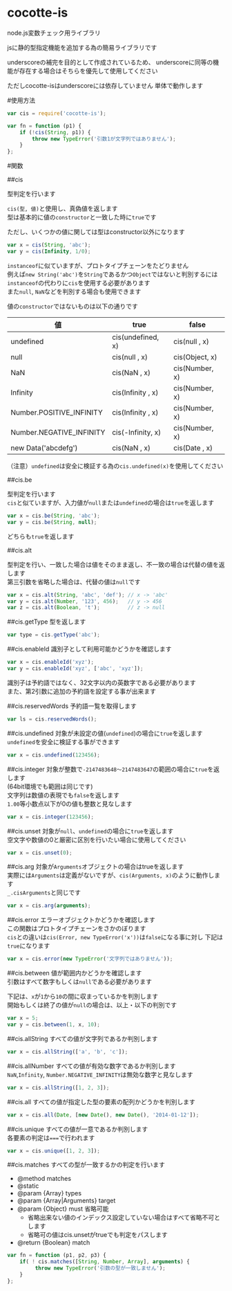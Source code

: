 cocotte-is
======

node.js変数チェック用ライブラリ

jsに静的型指定機能を追加する為の簡易ライブラリです

underscoreの補完を目的として作成されているため、
underscoreに同等の機能が存在する場合はそちらを優先して使用してください

ただしcocotte-isはunderscoreには依存していません
単体で動作します

#使用方法

```javascript
var cis = require('cocotte-is');

var fn = function (p1) {
    if (!cis(String, p1)) {
        throw new TypeError('引数1が文字列ではありません');
    }
};
```

#関数

##cis

型判定を行います  

`cis(型, 値)`と使用し、真偽値を返します  
型は基本的に値の`constructor`と一致した時に`true`です

ただし、いくつかの値に関しては型はconstructor以外になります

```javascript
var x = cis(String, 'abc');
var y = cis(Infinity, 1/0);
```

`instanceof`に似ていますが、プロトタイプチェーンをたどりません  
例えば`new String('abc')`を`String`であるかつ`Object`ではないと判別するには  
`instanceof`の代わりに`cis`を使用する必要があります  
また`null`, `NaN`などを判別する場合も使用できます  

値の`constructor`ではないものは以下の通りです

| 値                      | true              | false          |
| ----------------------- | ------------------| -------------- |
| undefined               | cis(undefined, x) | cis(null  , x) |
| null                    | cis(null     , x) | cis(Object, x) |
| NaN                     | cis(NaN      , x) | cis(Number, x) |
| Infinity                | cis(Infinity , x) | cis(Number, x) |
| Number.POSITIVE_INFINITY| cis(Infinity , x) | cis(Number, x) |
| Number.NEGATIVE_INFINITY| cis(-Infinity, x) | cis(Number, x) |
| new Data('abcdefg')     | cis(NaN      , x) | cis(Date  , x) |

（注意）`undefined`は安全に検証する為の`cis.undefined(x)`を使用してください

##cis.be

型判定を行います  
`cis`と似ていますが、入力値が`null`または`undefined`の場合は`true`を返します

```javascript
var x = cis.be(String, 'abc');
var y = cis.be(String, null);
```

どちらも`true`を返します

##cis.alt

型判定を行い、一致した場合は値をそのまま返し、不一致の場合は代替の値を返します  
第三引数を省略した場合は、代替の値は`null`です

```javascript
var x = cis.alt(String, 'abc', 'def'); // x -> 'abc'
var y = cis.alt(Number, '123', 456);   // y -> 456
var z = cis.alt(Boolean, 't');         // z -> null
```

##cis.getType
型を返します

```javascript
var type = cis.getType('abc');
```

##cis.enableId 
識別子として利用可能かどうかを確認します

```javascript
var x = cis.enableId('xyz');
var y = cis.enableId('xyz', ['abc', 'xyz']);
```

識別子は予約語ではなく、32文字以内の英数字である必要があります  
また、第2引数に追加の予約語を設定する事が出来ます

##cis.reservedWords
予約語一覧を取得します

```javascript
var ls = cis.reservedWords();
```

##cis.undefined
対象が未設定の値(`undefined`)の場合に`true`を返します  
`undefined`を安全に検証する事ができます

```javascript
var x = cis.undefined(123456);
```

##cis.integer
対象が整数で`-2147483648〜2147483647`の範囲の場合に`true`を返します  
(64bit環境でも範囲は同じです)  
文字列は数値の表現でも`false`を返します  
`1.00`等小数点以下が0の値も整数と見なします

```javascript
var x = cis.integer(123456);
```

##cis.unset
対象が`null`、`undefined`の場合に`true`を返します  
空文字や数値の0と厳密に区別を行いたい場合に使用してください  

```javascript
var x = cis.unset(0);
```

##cis.arg
対象が`Arguments`オブジェクトの場合はtrueを返します  
実際には`Arguments`は定義がないですが、`cis(Arguments, x)`のように動作します  
`_.cisArguments`と同じです  

```javascript
var x = cis.arg(arguments);
```

##cis.error
エラーオブジェクトかどうかを確認します  
この関数はプロトタイプチェーンをさかのぼります  
`cis`との違いは`cis(Error, new TypeError('x'))`は`false`になる事に対し
下記は`true`になります

```javascript
var x = cis.error(new TypeError('文字列ではありません'));
```

##cis.between
値が範囲内かどうかを確認します  
引数はすべて数字もしくは`null`である必要があります

下記は、`x`が`1`から`10`の間に収まっているかを判別します  
開始もしくは終了の値が`null`の場合は、以上・以下の判別です

```javascript
var x = 5;
var y = cis.between(1, x, 10);
```

##cis.allString
すべての値が文字列であるか判別します

```javascript
var x = cis.allString(['a', 'b', 'c']);
```

##cis.allNumber
すべての値が有効な数字であるか判別します  
`NaN`,`Infinity`, `Number.NEGATIVE_INFINITY`は無効な数字と見なします

```javascript
var x = cis.allString([1, 2, 3]);
```

##cis.all
すべての値が指定した型の要素の配列かどうかを判別します  

```javascript
var x = cis.all(Date, [new Date(), new Date(), '2014-01-12']);
```

##cis.unique
すべての値が一意であるか判別します  
各要素の判定は`===`で行われます

```javascript
var x = cis.unique([1, 2, 3]);
```

##cis.matches
すべての型が一致するかの判定を行います

  + @method matches
  + @static
  + @param  {Array}   types
  + @param  {Array|Arguments}   target
  + @param  {Object}  must  省略可能
    + 省略出来ない値のインデックス設定していない場合はすべて省略不可とします
    + 省略可の値はcis.unsetがtrueでも判定をパスします
  + @return {Boolean} match

```javascript
var fn = function (p1, p2, p3) {
    if( ! cis.matches([String, Number, Array], arguments) {
         throw new TypeError('引数の型が一致しません');
    }
};
```






